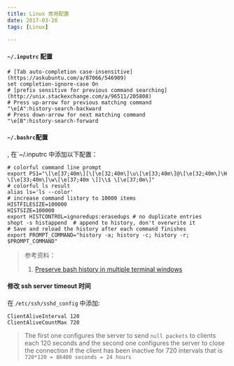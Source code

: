 ```yaml
---
title: Linux 常用配置
date: 2017-03-28
tags: [Linux]

---
```


#### `~/.inputrc` 配置
```shell
# [Tab auto-completion case-insensitive](https://askubuntu.com/a/87066/546909)
set completion-ignore-case On
# [prefix sensitive for previous command searching](http://unix.stackexchange.com/a/96511/205808)
# Press up-arrow for previous matching command
"\e[A":history-search-backward
# Press down-arrow for next matching command
"\e[B":history-search-forward
```

#### `~/.bashrc`配置

, 在`~/.inputrc 中添加以下配置：

```shell
# colorful command line prompt
export PS1="\[\e[37;40m\][\[\e[32;40m\]\u\[\e[33;40m\]@\[\e[32;40m\]\H \[\e[33;40m\]\w\[\e[37;40m \]]\\$ \[\e[37;0m\]"
# colorful ls result
alias ls='ls --color'
# increase command listory to 10000 items
HISTFILESIZE=100000
HISTSIZE=100000
export HISTCONTROL=ignoredups:erasedups # no duplicate entries
shopt -s histappend  # append to history, don't overwrite it
# Save and reload the history after each command finishes
export PROMPT_COMMAND="history -a; history -c; history -r; $PROMPT_COMMAND"
```

> 参考资料：  
> 1. [Preserve bash history in multiple terminal windows](https://unix.stackexchange.com/a/48113/205808)

#### 修改 ssh server timeout 时间
在 `/etc/ssh/sshd_config` 中添加:
```shell
ClientAliveInterval 120
ClientAliveCountMax 720
```
> The first one configures the server to send `null packets` to clients each 120 seconds and the second one configures the server to close the connection if the client has been inactive for 720 intervals that is `720*120 = 86400 seconds = 24 hours`
